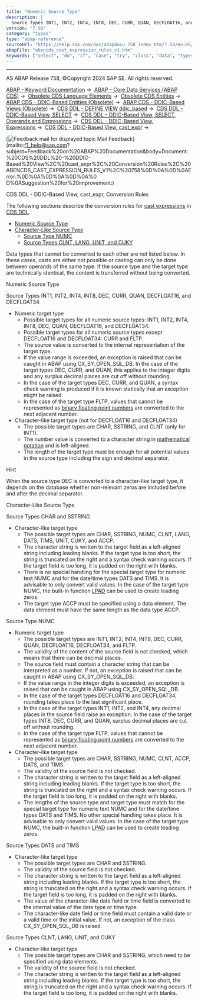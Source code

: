 ```yaml
---
title: "Numeric Source Type"
description: |
  Source Types INT1, INT2, INT4, INT8, DEC, CURR, QUAN, DECFLOAT16, and DECFLOAT34 -   Numeric target type -   Possible target types for all numeric source types: INT1, INT2, INT4, INT8, DEC, QUAN, DECFLOAT16, and DECFLOAT34. -   Possible target types for all numeric source types except DECFLOAT16 and
version: "7.58"
category: "types"
type: "abap-reference"
sourceUrl: "https://help.sap.com/doc/abapdocu_758_index_htm/7.58/en-US/abencds_cast_expression_rules_v1.htm"
abapFile: "abencds_cast_expression_rules_v1.htm"
keywords: ["select", "do", "if", "case", "try", "class", "data", "types", "abencds", "cast", "expression", "rules"]
---
```


* * *

AS ABAP Release 758, ©Copyright 2024 SAP SE. All rights reserved.

[ABAP - Keyword Documentation](https://help.sap.com/doc/abapdocu_758_index_htm/7.58/en-US/abenabap.htm) →  [ABAP - Core Data Services (ABAP CDS)](https://help.sap.com/doc/abapdocu_758_index_htm/7.58/en-US/abencds.htm) →  [Obsolete CDS Language Elements](https://help.sap.com/doc/abapdocu_758_index_htm/7.58/en-US/abencds_obsolete.htm) →  [Obsolete CDS Entities](https://help.sap.com/doc/abapdocu_758_index_htm/7.58/en-US/abencds_entities_obsolete.htm) →  [ABAP CDS - DDIC-Based Entities (Obsolete)](https://help.sap.com/doc/abapdocu_758_index_htm/7.58/en-US/abencds_ddic_entity.htm) →  [ABAP CDS - DDIC-Based Views (Obsolete)](https://help.sap.com/doc/abapdocu_758_index_htm/7.58/en-US/abencds_v1_views.htm) →  [CDS DDL - DEFINE VIEW ddic\_based](https://help.sap.com/doc/abapdocu_758_index_htm/7.58/en-US/abencds_define_view_v1.htm) →  [CDS DDL - DDIC-Based View, SELECT](https://help.sap.com/doc/abapdocu_758_index_htm/7.58/en-US/abencds_select_statement_v1.htm) →  [CDS DDL - DDIC-Based View, SELECT, Operands and Expressions](https://help.sap.com/doc/abapdocu_758_index_htm/7.58/en-US/abencds_operands_and_expr_v1.htm) →  [CDS DDL - DDIC-Based View, Expressions](https://help.sap.com/doc/abapdocu_758_index_htm/7.58/en-US/abencds_expressions_v1.htm) →  [CDS DDL - DDIC-Based View, cast\_expr](https://help.sap.com/doc/abapdocu_758_index_htm/7.58/en-US/abencds_cast_expression_v1.htm) → 

 [![](Mail.gif?object=Mail.gif "Feedback mail for displayed topic") Mail Feedback](mailto:f1_help@sap.com?subject=Feedback%20on%20ABAP%20Documentation&body=Document:%20CDS%20DDL%20-%20DDIC-Based%20View%2C%20cast_expr%2C%20Conversion%20Rules%2C%20ABENCDS_CAST_EXPRESSION_RULES_V1%2C%20758%0D%0A%0D%0AError:%0D%0A%0D%0A%0D%0A%0
D%0ASuggestion%20for%20improvement:)

CDS DDL - DDIC-Based View, cast\_expr, Conversion Rules

The following sections describe the conversion rules for [cast expressions](https://help.sap.com/doc/abapdocu_758_index_htm/7.58/en-US/abencds_cast_expression_v1.htm) in [CDS DDL](https://help.sap.com/doc/abapdocu_758_index_htm/7.58/en-US/abencds_ddl_glosry.htm "Glossary Entry").

-   [Numeric Source Type](#abencds-cast-expression-rules-v1-1-----------source-types-int1--int2--int4--int8--dec---@ITOC@@ABENCDS_CAST_EXPRESSION_RULES_V1_2)
-   [Character-Like Source Type](#abencds-cast-expression-rules-v1-3-----------source-types-char-and-sstring---@ITOC@@ABENCDS_CAST_EXPRESSION_RULES_V1_4)
    -   [Source Type NUMC](#abencds-cast-expression-rules-v1-5-----------source-types-dats-and-tims---@ITOC@@ABENCDS_CAST_EXPRESSION_RULES_V1_6)
    -   [Source Types CLNT, LANG, UNIT, and CUKY](#@@ITOC@@ABENCDS_CAST_EXPRESSION_RULES_V1_7)

Data types that cannot be converted to each other are not listed below. In these cases, casts are either not possible or casting can only be done between operands of the same type. If the source type and the target type are technically identical, the content is transferred without being converted.

Numeric Source Type   

Source Types INT1, INT2, INT4, INT8, DEC, CURR, QUAN, DECFLOAT16, and DECFLOAT34   

-   Numeric target type
    -   Possible target types for all numeric source types: INT1, INT2, INT4, INT8, DEC, QUAN, DECFLOAT16, and DECFLOAT34.
    -   Possible target types for all numeric source types except DECFLOAT16 and DECFLOAT34: CURR and FLTP.
    -   The source value is converted to the internal representation of the target type.
    -   If the value range is exceeded, an exception is raised that can be caught in ABAP using CX\_SY\_OPEN\_SQL\_DB. In the case of the target types DEC, CURR, and QUAN, this applies to the integer digits and any surplus decimal places are cut off without rounding.
    -   In the case of the target types DEC, CURR, and QUAN, a syntax check warning is produced if it is known statically that an exception might be raised.
    -   In the case of the target type FLTP, values that cannot be represented as [binary floating point numbers](https://help.sap.com/doc/abapdocu_758_index_htm/7.58/en-US/abenbinfloat_glosry.htm "Glossary Entry") are converted to the next adjacent number.
-   Character-like target type (not for DECFLOAT16 and DECFLOAT34)
    -   The possible target types are CHAR, SSTRING, and CLNT (only for INT1).
    -   The number value is converted to a character string in [mathematical notation](https://help.sap.com/doc/abapdocu_758_index_htm/7.58/en-US/abenmathematical_notation_glosry.htm "Glossary Entry") and is left-aligned.
    -   The length of the target type must be enough for all potential values in the source type including the sign and decimal separator.

Hint

When the source type DEC is converted to a character-like target type, it depends on the database whether non-relevant zeros are included before and after the decimal separator.

Character-Like Source Type   

Source Types CHAR and SSTRING   

-   Character-like target type
    -   The possible target types are CHAR, SSTRING, NUMC, CLNT, LANG, DATS, TIMS, UNIT, CUKY, and ACCP.
    -   The character string is written to the target field as a left-aligned string including leading blanks. If the target type is too short, the string is truncated on the right and a syntax check warning occurs. If the target field is too long, it is padded on the right with blanks.
    -   There is no special handling for the special target type for numeric text NUMC and for the date/time types DATS and TIMS. It is advisable to only convert valid values. In the case of the target type NUMC, the built-in function [LPAD](https://help.sap.com/doc/abapdocu_758_index_htm/7.58/en-US/abencds_sql_functions_character_v1.htm) can be used to create leading zeros.
    -   The target type ACCP must be specified using a data element. The data element must have the same length as the data type ACCP.

Source Type NUMC   

-   Numeric target type
    -   The possible target types are INT1, INT2, INT4, INT8, DEC, CURR, QUAN, DECFLOAT16, DECFLOAT34, and FLTP.
    -   The validity of the content of the source field is not checked, which means that there can be decimal places.
    -   The source field must contain a character string that can be interpreted as a number. If not, an exception is raised that can be caught in ABAP using CX\_SY\_OPEN\_SQL\_DB.
    -   If the value range in the integer digits is exceeded, an exception is raised that can be caught in ABAP using CX\_SY\_OPEN\_SQL\_DB.
    -   In the case of the target types DECFLOAT16 and DECFLOAT34, rounding takes place to the last significant place.
    -   In the case of the target types INT1, INT2, and INT4, any decimal places in the source field raise an exception. In the case of the target types INT8, DEC, CURR, and QUAN, surplus decimal places are cut off without rounding.
    -   In the case of the target type FLTP, values that cannot be represented as [binary floating point numbers](https://help.sap.com/doc/abapdocu_758_index_htm/7.58/en-US/abenbinfloat_glosry.htm "Glossary Entry") are converted to the next adjacent number.
-   Character-like target type
    -   The possible target types are CHAR, SSTRING, NUMC, CLNT, ACCP, DATS, and TIMS.
    -   The validity of the source field is not checked.
    -   The character string is written to the target field as a left-aligned string including leading blanks. If the target type is too short, the string is truncated on the right and a syntax check warning occurs. If the target field is too long, it is padded on the right with blanks.
    -   The lengths of the source type and target type must match for the special target type for numeric text NUMC and for the date/time types DATS and TIMS. No other special handling takes place. It is advisable to only convert valid values. In the case of the target type NUMC, the built-in function [LPAD](https://help.sap.com/doc/abapdocu_758_index_htm/7.58/en-US/abencds_sql_functions_character_v1.htm) can be used to create leading zeros.

Source Types DATS and TIMS   

-   Character-like target type
    -   The possible target types are CHAR and SSTRING.
    -   The validity of the source field is not checked.
    -   The character string is written to the target field as a left-aligned string including leading blanks. If the target type is too short, the string is truncated on the right and a syntax check warning occurs. If the target field is too long, it is padded on the right with blanks.
    -   The value of the character-like date field or time field is converted to the internal value of the date type or time type.
    -   The character-like date field or time field must contain a valid date or a valid time or the initial value. If not, an exception of the class CX\_SY\_OPEN\_SQL\_DB is raised.

Source Types CLNT, LANG, UNIT, and CUKY   

-   Character-like target type
    -   The possible target types are CHAR and SSTRING, which need to be specified using data elements.
    -   The validity of the source field is not checked.
    -   The character string is written to the target field as a left-aligned string including leading blanks. If the target type is too short, the string is truncated on the right and a syntax check warning occurs. If the target field is too long, it is padded on the right with blanks.